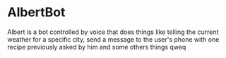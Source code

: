 # AlbertBot

Albert is a bot controlled by voice that does things like telling the current weather for a specific city, send a message to the user's phone with one recipe previously asked by him and some others things
qweq

